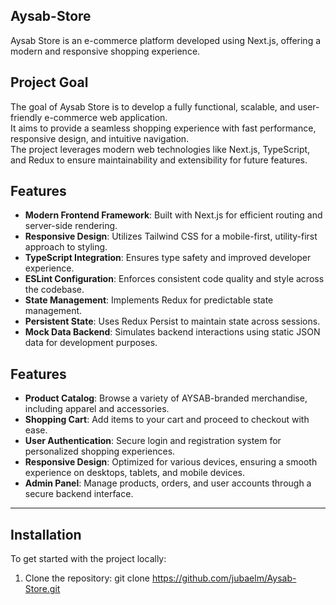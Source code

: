 ## Aysab-Store

Aysab Store is an e-commerce platform developed using Next.js, offering a modern and responsive shopping experience.

## Project Goal

The goal of Aysab Store is to develop a fully functional, scalable, and user-friendly e-commerce web application.  
It aims to provide a seamless shopping experience with fast performance, responsive design, and intuitive navigation.  
The project leverages modern web technologies like Next.js, TypeScript, and Redux to ensure maintainability and extensibility for future features.


## Features

- **Modern Frontend Framework**: Built with Next.js for efficient routing and server-side rendering.
- **Responsive Design**: Utilizes Tailwind CSS for a mobile-first, utility-first approach to styling.
- **TypeScript Integration**: Ensures type safety and improved developer experience.
- **ESLint Configuration**: Enforces consistent code quality and style across the codebase.
- **State Management**: Implements Redux for predictable state management.
- **Persistent State**: Uses Redux Persist to maintain state across sessions.
- **Mock Data Backend**: Simulates backend interactions using static JSON data for development purposes.



## Features

- **Product Catalog**: Browse a variety of AYSAB-branded merchandise, including apparel and accessories.
- **Shopping Cart**: Add items to your cart and proceed to checkout with ease.
- **User Authentication**: Secure login and registration system for personalized shopping experiences.
- **Responsive Design**: Optimized for various devices, ensuring a smooth experience on desktops, tablets, and mobile devices.
- **Admin Panel**: Manage products, orders, and user accounts through a secure backend interface.

---

## Installation

To get started with the project locally:

1. Clone the repository:
   git clone https://github.com/jubaelm/Aysab-Store.git

